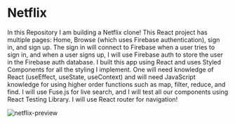 # Netflix
In this Repository I am building a Netflix clone! This React project has multiple pages: Home, Browse (which uses Firebase authentication), sign in, and sign up. The sign in will connect to Firebase when a user tries to sign in, and when a user signs up, I will use Firebase auth to store the user in the Firebase auth database. I built this app using React and uses Styled Components for all the styling I implement. One will need knowledge of React (useEffect, useState, useContext) and will need JavaScript knowledge for using higher order functions such as map, filter, reduce, and find. I will use Fuse.js for live search, and I will test all our components using React Testing Library. I will use React router for navigation!

![netflix-preview](https://user-images.githubusercontent.com/53574326/195874499-d32d5dd9-03fb-4ba7-8ac1-04210a2d363f.jpg)
